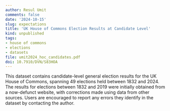 ```yaml
---
author: Resul Umit
comments: false
date: '2024-10-15'
slug: expectations
title: 'UK House of Commons Election Results at Candidate Level'
kind: unpublished
tags:
- house of commons
- elections
- datasets
file: umit2024_hoc_candidates.pdf
doi: 10.7910/DVN/S83HOA
---
```


This dataset contains candidate-level general election results for the UK House of Commons,
spanning 49 elections held between 1832 and 2024. The results for elections between 1832 and
2019 were initially obtained from a now-defunct website, with corrections made using data
from other sources. Users are encouraged to report any errors they identify in the dataset by
contacting the author.